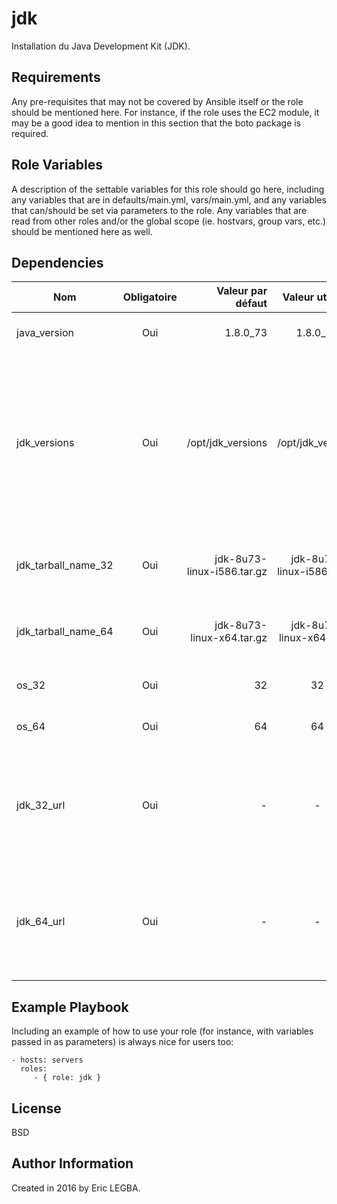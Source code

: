 jdk
=========

Installation du Java Development Kit (JDK).

Requirements
------------

Any pre-requisites that may not be covered by Ansible itself or the role should be mentioned here. For instance, if the role uses the EC2 module, it may be a good idea to mention in this section that the boto package is required.

Role Variables
--------------

A description of the settable variables for this role should go here, including any variables that are in defaults/main.yml, vars/main.yml, and any variables that can/should be set via parameters to the role. Any variables that are read from other roles and/or the global scope (ie. hostvars, group vars, etc.) should be mentioned here as well.

Dependencies
------------

| Nom	        | Obligatoire	| Valeur par défaut  | Valeur utilisée	| Description|
| ------------- |:-------------:| ------------------:|:--------:|:-----------|
|java_version| Oui|1.8.0_73|1.8.0_73|Version du JDK à installer.|
|jdk_versions|Oui|/opt/jdk_versions|/opt/jdk_versions|Répertoire où sont installés tous les JDKs. Il peut y avoir plusieurs JDKs installés. Mais un seul JDK est utilisé à un instant T.|
|jdk_tarball_name_32|Oui|jdk-8u73-linux-i586.tar.gz|jdk-8u73-linux-i586.tar.gz|Archive `.gz` du JDK pour les machines 32 bits.|
|jdk_tarball_name_64|Oui|jdk-8u73-linux-x64.tar.gz|jdk-8u73-linux-x64.tar.gz|Archive `.gz` du JDK pour les machines 64 bits.|
|os_32|Oui|32|32|Architecture machine 32 bits.|
|os_64|Oui|64|64|Architecture machine 64 bits.|
|jdk_32_url|Oui|-|-|URL pour télécharger sur un repository Nexus le JDK pour une machine 32 bits.|
|jdk_64_url|Oui|-|-|URL pour télécharger sur un repository Nexus le JDK pour une machine 64 bits.|

Example Playbook
----------------

Including an example of how to use your role (for instance, with variables passed in as parameters) is always nice for users too:

    - hosts: servers
      roles:
         - { role: jdk }

License
-------

BSD

Author Information
------------------

Created in 2016 by Eric LEGBA.